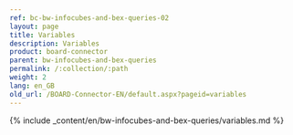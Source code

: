 ```yaml
---
ref: bc-bw-infocubes-and-bex-queries-02
layout: page
title: Variables
description: Variables
product: board-connector
parent: bw-infocubes-and-bex-queries
permalink: /:collection/:path
weight: 2
lang: en_GB
old_url: /BOARD-Connector-EN/default.aspx?pageid=variables
---
```

{% include _content/en/bw-infocubes-and-bex-queries/variables.md %}